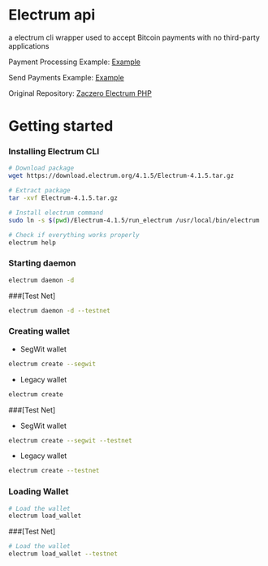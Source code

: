 # Electrum api
a electrum cli wrapper used to accept Bitcoin payments with no third-party applications

Payment Processing Example: [Example](payment.md)

Send Payments Example: [Example](send_payment.md)

Original Repository: [Zaczero Electrum PHP](https://github.com/Zaczero/php-electrum-class)

# Getting started
### Installing Electrum CLI
```bash
# Download package
wget https://download.electrum.org/4.1.5/Electrum-4.1.5.tar.gz

# Extract package
tar -xvf Electrum-4.1.5.tar.gz

# Install electrum command
sudo ln -s $(pwd)/Electrum-4.1.5/run_electrum /usr/local/bin/electrum

# Check if everything works properly
electrum help
```

### Starting daemon
```bash
electrum daemon -d
```

###[Test Net]
```bash
electrum daemon -d --testnet
```

### Creating wallet

* SegWit wallet

```bash
electrum create --segwit
```

* Legacy wallet

```bash
electrum create
```
###[Test Net]
* SegWit wallet

```bash
electrum create --segwit --testnet
```

* Legacy wallet

```bash
electrum create --testnet
```


### Loading Wallet
```bash
# Load the wallet
electrum load_wallet
```
###[Test Net]
```bash
# Load the wallet
electrum load_wallet --testnet
```